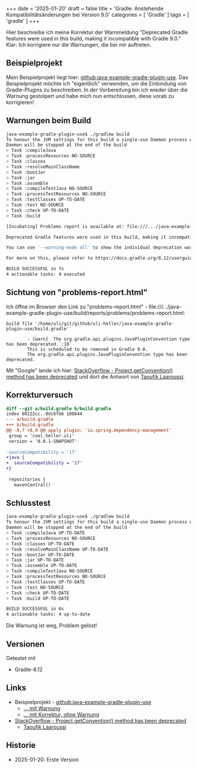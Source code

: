 +++
date = '2025-01-20'
draft = false
title = 'Gradle: Anstehende Kompatibilitätsänderungen bei Version 9.0'
categories = [ 'Gradle' ]
tags = [ 'gradle' ]
+++

<!--
Gradle: Anstehende Kompatibilitätsänderungen bei Version 9.0
============================================================
-->

Hier beschreibe ich meine Korrektur der Warnmeldung
"Deprecated Gradle features were used in this build, making it incompatible with Gradle 9.0."
Klar: Ich korrigiere nur die Warnungen, die bei mir auftreten.

<!--more-->

Beispielprojekt
---------------

Mein Beispielprojekt liegt hier: [github:java-example-gradle-plugin-use](https://github.com/uli-heller/java-example-gradle-plugin-use).
Das Beispielprojekt möchte ich "eigentlich" verwenden, um die Einbindung von Gradle-Plugins
zu beschreiben. In der Vorbereitung bin ich wieder über die Warnung gestolpert
und habe mich nun entschlossen, diese vorab zu korrigieren!

Warnungen beim Build
--------------------

```bash
java-example-gradle-plugin-use$ ./gradlew build
To honour the JVM settings for this build a single-use Daemon process will be forked. For more on this, please refer to https://docs.gradle.org/8.12/userguide/gradle_daemon.html#sec:disabling_the_daemon in the Gradle documentation.
Daemon will be stopped at the end of the build 
> Task :compileJava
> Task :processResources NO-SOURCE
> Task :classes
> Task :resolveMainClassName
> Task :bootJar
> Task :jar
> Task :assemble
> Task :compileTestJava NO-SOURCE
> Task :processTestResources NO-SOURCE
> Task :testClasses UP-TO-DATE
> Task :test NO-SOURCE
> Task :check UP-TO-DATE
> Task :build

[Incubating] Problems report is available at: file:///.../java-example-gradle-plugin-use/build/reports/problems/problems-report.html

Deprecated Gradle features were used in this build, making it incompatible with Gradle 9.0.

You can use '--warning-mode all' to show the individual deprecation warnings and determine if they come from your own scripts or plugins.

For more on this, please refer to https://docs.gradle.org/8.12/userguide/command_line_interface.html#sec:command_line_warnings in the Gradle documentation.

BUILD SUCCESSFUL in 7s
4 actionable tasks: 4 executed
```

Sichtung von "problems-report.html"
-----------------------------------

Ich öffne im Browser den Link zu "problems-report.html" - file:///.../java-example-gradle-plugin-use/build/reports/problems/problems-report.html:

```
build file '/home/uli/git/github/uli-heller/java-example-gradle-plugin-use/build.gradle'`

        - [warn]  The org.gradle.api.plugins.JavaPluginConvention type has been deprecated.`:10`
        This is scheduled to be removed in Gradle 9.0.
        The org.gradle.api.plugins.JavaPluginConvention type has been deprecated.
```

Mit "Google" lande ich hier: [StackOverflow - Project.getConvention() method has been deprecated](https://stackoverflow.com/questions/76777878/project-getconvention-method-has-been-deprecated)
und dort die Antwort von [Taoufik Laaroussi](https://stackoverflow.com/a/79346365/959232).

Korrekturversuch
----------------

```diff
diff --git a/build.gradle b/build.gradle
index 60222cc..0dcbfb6 100644
--- a/build.gradle
+++ b/build.gradle
@@ -8,7 +8,9 @@ apply plugin: 'io.spring.dependency-management'
 group = 'cool.heller.uli'
 version = '0.0.1-SNAPSHOT'
 
-sourceCompatibility = '17'
+java {
+  sourceCompatibility = '17'
+}
 
 repositories {
   mavenCentral()
```

Schlusstest
-----------

```bash
java-example-gradle-plugin-use$ ./gradlew build
To honour the JVM settings for this build a single-use Daemon process will be forked. For more on this, please refer to https://docs.gradle.org/8.12/userguide/gradle_daemon.html#sec:disabling_the_daemon in the Gradle documentation.
Daemon will be stopped at the end of the build 
> Task :compileJava UP-TO-DATE
> Task :processResources NO-SOURCE
> Task :classes UP-TO-DATE
> Task :resolveMainClassName UP-TO-DATE
> Task :bootJar UP-TO-DATE
> Task :jar UP-TO-DATE
> Task :assemble UP-TO-DATE
> Task :compileTestJava NO-SOURCE
> Task :processTestResources NO-SOURCE
> Task :testClasses UP-TO-DATE
> Task :test NO-SOURCE
> Task :check UP-TO-DATE
> Task :build UP-TO-DATE

BUILD SUCCESSFUL in 6s
4 actionable tasks: 4 up-to-date
```

Die Warnung ist weg, Problem gelöst!

Versionen
---------

Getestet mit

- Gradle-8.12

Links
-----

- Beispielprojekt - [github:java-example-gradle-plugin-use](https://github.com/uli-heller/java-example-gradle-plugin-use)
  - [... mit Warnung](https://github.com/uli-heller/java-example-gradle-plugin-use/releases/tag/gradle-9.0-deprecation-warning)
  - [... mit Korrektur, ohne Warnung](https://github.com/uli-heller/java-example-gradle-plugin-use/releases/tag/fix-for-gradle-9.0-deprecation-warning)
- [StackOverflow - Project.getConvention() method has been deprecated](https://stackoverflow.com/questions/76777878/project-getconvention-method-has-been-deprecated)
  - [Taoufik Laaroussi](https://stackoverflow.com/a/79346365/959232)

Historie
--------

- 2025-01-20: Erste Version
